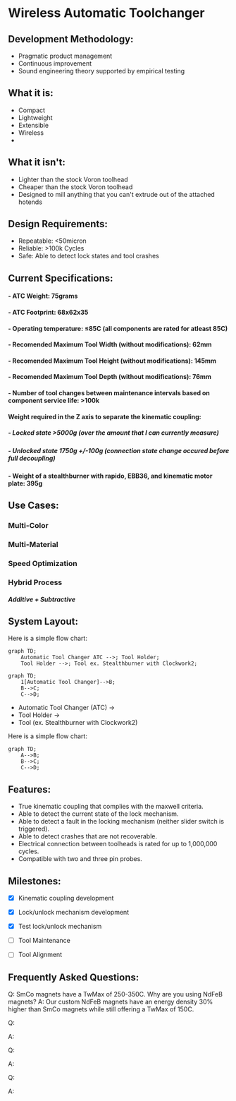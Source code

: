 # Wireless Automatic Toolchanger

## Development Methodology:
- Pragmatic product management
- Continuous improvement
- Sound engineering theory supported by empirical testing
 
## What it is:
- Compact
- Lightweight
- Extensible
- Wireless
- 
 
## What it isn't:
- Lighter than the stock Voron toolhead
- Cheaper than the stock Voron toolhead	
- Designed to mill anything that you can't extrude out of the attached hotends
	
 
## Design Requirements:
- Repeatable: <50micron
- Reliable: >100k Cycles
- Safe: Able to detect lock states and tool crashes

 
## Current Specifications:
#### - ATC Weight: 75grams
#### - ATC Footprint: 68x62x35
#### - Operating temperature: ≤85C (all components are rated for atleast 85C)  

#### - Recomended Maximum Tool Width (without modifications): 62mm
#### - Recomended Maximum Tool Height (without modifications): 145mm
#### - Recomended Maximum Tool Depth (without modifications): 76mm
 
 
#### - Number of tool changes between maintenance intervals based on component service life: >100k
 
 
#### Weight required in the Z axis to separate the kinematic coupling:
##### - Locked state >5000g (over the amount that I can currently measure) 
##### - Unlocked state 1750g +/-100g (connection state change occured before full decoupling)
 
 
#### - Weight of a stealthburner with rapido, EBB36, and kinematic motor plate: 395g 




## Use Cases:
### Multi-Color	
### Multi-Material
### Speed Optimization 
### Hybrid Process 
##### Additive + Subtractive


## System Layout:
Here is a simple flow chart:

```mermaid 
graph TD;
    Automatic Tool Changer ATC -->; Tool Holder;
    Tool Holder -->; Tool ex. Stealthburner with Clockwork2;
```

```mermaid
graph TD;
    1[Automatic Tool Changer]-->B;
    B-->C;
    C-->D;
```





- Automatic Tool Changer (ATC)
->
- Tool Holder 
-> 
- Tool (ex. Stealthburner with Clockwork2)

Here is a simple flow chart:

```mermaid
graph TD;
    A-->B;
    B-->C;
    C-->D;
```


## Features:
- True kinematic coupling that complies with the maxwell criteria.
- Able to detect the current state of the lock mechanism. 
- Able to detect a fault in the locking mechanism (neither slider switch is triggered).
- Able to detect crashes that are not recoverable.
- Electrical connection between toolheads is rated for up to 1,000,000 cycles. 
- Compatible with two and three pin probes.

## Milestones:
- [X] Kinematic coupling development
- [X] Lock/unlock mechanism development
- [X] Test lock/unlock mechanism
- [ ] Tool Maintenance
- [ ] Tool Alignment 


## Frequently Asked Questions:
Q: SmCo magnets have a TwMax of 250-350C. Why are you using NdFeB magnets?
A: Our custom NdFeB magnets have an energy density 30% higher than SmCo magnets while still offering a TwMax of 150C. 


Q:

A:


Q:

A:


Q:

A:
